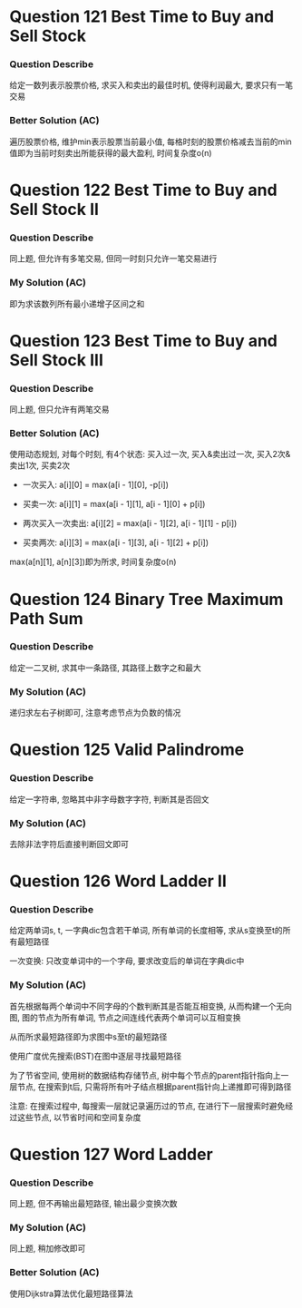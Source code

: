 # Question 121  Best Time to Buy and Sell Stock

### Question Describe

给定一数列表示股票价格, 求买入和卖出的最佳时机, 使得利润最大, 要求只有一笔交易

### Better Solution (AC)

遍历股票价格, 维护min表示股票当前最小值, 每格时刻的股票价格减去当前的min值即为当前时刻卖出所能获得的最大盈利, 时间复杂度o(n)

# Question 122  Best Time to Buy and Sell Stock II

### Question Describe

同上题, 但允许有多笔交易, 但同一时刻只允许一笔交易进行

### My Solution (AC)

即为求该数列所有最小递增子区间之和

# Question 123  Best Time to Buy and Sell Stock III

### Question Describe

同上题, 但只允许有两笔交易

### Better Solution (AC)

使用动态规划, 对每个时刻, 有4个状态: 买入过一次, 买入&卖出过一次, 买入2次&卖出1次, 买卖2次

- 一次买入: a[i][0] = max(a[i - 1][0], -p[i])

- 买卖一次: a[i][1] = max(a[i - 1][1], a[i - 1][0] + p[i])

- 两次买入一次卖出: a[i][2] = max(a[i - 1][2], a[i - 1][1] - p[i])

- 买卖两次: a[i][3] = max(a[i - 1][3], a[i - 1][2] + p[i])

max(a[n][1], a[n][3])即为所求, 时间复杂度o(n)

# Question 124  Binary Tree Maximum Path Sum

### Question Describe

给定一二叉树, 求其中一条路径, 其路径上数字之和最大

### My Solution (AC)

递归求左右子树即可, 注意考虑节点为负数的情况

# Question 125  Valid Palindrome

### Question Describe

给定一字符串, 忽略其中非字母数字字符, 判断其是否回文

### My Solution (AC)

去除非法字符后直接判断回文即可

# Question 126  Word Ladder II

### Question Describe

给定两单词s, t, 一字典dic包含若干单词, 所有单词的长度相等, 求从s变换至t的所有最短路径

一次变换: 只改变单词中的一个字母, 要求改变后的单词在字典dic中

### My Solution (AC)

首先根据每两个单词中不同字母的个数判断其是否能互相变换, 从而构建一个无向图, 图的节点为所有单词, 节点之间连线代表两个单词可以互相变换

从而所求最短路径即为求图中s至t的最短路径

使用广度优先搜索(BST)在图中逐层寻找最短路径

为了节省空间, 使用树的数据结构存储节点, 树中每个节点的parent指针指向上一层节点, 在搜索到t后, 只需将所有叶子结点根据parent指针向上递推即可得到路径

注意: 在搜索过程中, 每搜索一层就记录遍历过的节点, 在进行下一层搜索时避免经过这些节点, 以节省时间和空间复杂度

# Question 127  Word Ladder

### Question Describe

同上题, 但不再输出最短路径, 输出最少变换次数

### My Solution (AC)

同上题, 稍加修改即可

### Better Solution (AC)

使用Dijkstra算法优化最短路径算法
